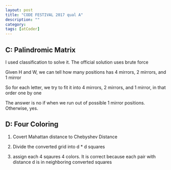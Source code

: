 ```yaml
---
layout: post
title: "CODE FESTIVAL 2017 qual A"
description: ""
category: 
tags: [atCoder]
---
```


C: Palindromic Matrix
-----------
I used classification to solve it. The official solution uses brute force

Given H and W, we can tell how many positions has 4 mirrors, 2 mirrors, and 1 mirror

So for each letter, we try to fit it into 4 mirrors, 2 mirrors, and 1 mirror, in that order one by one

The answer is no if when we run out of possible 1 mirror positions. Otherwise, yes.


D: Four Coloring
----------
1. Covert Mahattan distance to Chebyshev Distance

2. Divide the converted grid into d * d squares

3. assign each 4 sqaures 4 colors. It is correct because each pair with distance d is in neighboring converted squares
